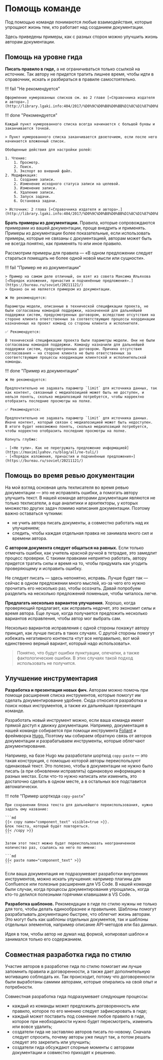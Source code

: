 # Помощь команде

Под помощью команде понимаются любые взаимодействия, которые упрощают жизнь тем, кто работает над созданием документации.

Здесь приведены примеры, как с разных сторон можно улучшить жизнь авторам документации.

## Помощь на уровне гида

**Писать правило в гиде,** а не ограничиваться только ссылкой на источник.
Так автору не придется тратить лишнее время, чтобы идти в справочник, искать и разбираться в правиле самостоятельно.

!!! fail "Не рекомендуется"

    Оформление нумерованных списков см. во 2 главе [«Справочника издателя и автора».](http://library.lgaki.info:404/2017/%D0%9C%D0%B8%D0%BB%D1%8C%D1%87%D0%B8%D0%BD%20%D0%90.%20%D0%AD..pdf)

!!! done "Рекомендуется"

    Каждый пункт нумерованного списка всегда начинается с большой буквы и заканчивается точкой.

    > Пункт нумерованного списка заканчивается двоеточием, если после него начинается вложенный список.

    Обобщенные действия для настройки ролей:

    1. Чтение:
        1. Просмотр.
        2. Поиск.
        3. Экспорт во внешний файл.
    2. Модификация:
        1. Создание записи.
        2. Изменение исходного статуса записи на целевой.
        3. Изменение записи.
        4. Удаление записи.
        5. Запуск задачи.
        6. Остановка задачи.

    > Источник: 2 глава [«Справочника издателя и автора».](http://library.lgaki.info:404/2017/%D0%9C%D0%B8%D0%BB%D1%8C%D1%87%D0%B8%D0%BD%20%D0%90.%20%D0%AD..pdf)


**Брать примеры из документации.**
Правила, которые сопровождаются примерами из вашей документации, проще внедрить и применять.
Примеры из документации более показательные, если использовать примеры, которые не связаны с документацией, авторам может быть не всегда понятно, как применять то или иное правило.

Рассмотрим примеры для правила — «В одном предложении следует стараться помещать не более одной новой мысли или сущности».

!!! fail "Пример не из документации"

    > Пример на самом деле отличный, он взят из совета Максима Ильяхова [«Порядок изложения, причастия и подчинённые предложения».](https://bureau.ru/soviet/20211121/)
    > Однако он не является примером из документации.

    ❌ Не рекомендуется:

    Параметры модели, описанные в технической спецификации проекта, не были согласованы командой поддержки, назначенной для дальнейшей поддержки систем, предусмотренных договором, вследствие отсутствия на стороне клиента ответственных за соответствующие процессы координации назначенных на проект команд со стороны клиента и исполнителя.

    ✅ Рекомендуется:

    В технической спецификации проекта были параметры модели. Они не были согласованы командой поддержки. Команду назначили для дальнейшей поддержки систем, предусмотренных договором. Причина отсутствия согласования — на стороне клиента не было ответственных за соответствующие процессы координации клиентской и исполнительской команды.

!!! done "Пример из документации"

    ❌ Не рекомендуется:

    Предпочтительно не задавать параметр `limit` для источника данных, так как контент, связанный с медиапозицией может быть не доступен, и нельзя понять, сколько медиапозиций потребуется, чтобы корректно отобразить последние просмотры на полке.

    ✅ Рекомендуется:

    Предпочтительно не задавать параметр `limit` для источника данных. 
    Иначе контент, который связан с медиапозицией может быть недоступен.
    В итоге будет невозможно понять, сколько медиапозиций потребуется, чтобы корректно отобразить последние просмотры на полке.

    Копнуть глубже:

    - [«Не тули». Как не перегружать предложение информацией](https://maximilyahov.ru/blog/all/ne-tuli/)
    - [«Порядок изложения, причастия и подчинённые предложения»](https://bureau.ru/soviet/20211121/)

## Помощь во время ревью документации

На мой взгляд основная цель техписателя во время ревью документации — это не исправлять ошибки, а помогать автору улучшить текст.
В нашей команде авторами документации являются не только техписатели, а еще аналитики и архитекторы, у которых множество других задач помимо написания документации.
Поэтому важно оставаться чуткими:

- не учить автора писать документы, а совместно работать над их улучшением;
- следить, чтобы каждая отдельная правка не занимала много сил и времени автора.

**С автором документа следует общаться на равных.**
Если только отмечать ошибки, как учитель красной ручкой в тетрадке, это замедлит процесс проверки.
С такими правками неприятно работать, автору придется тратить силы и время на то, чтобы придумать как угодить проверяющему и исправить ошибку.

Не следует писать — здесь непонятно, исправь.
Лучше будет так — сейчас в одном предложении много мыслей, из-за чего его нужно прочитать его несколько раз, чтобы осознать. Давай попробуем разделить на несколько предложений поменьше, чтобы читалось легче.

**Предлагать несколько вариантов улучшения.**
Хорошо, когда проверяющий предлагает, как исправить недочет, это экономит силы и время автора.
Еще лучше, когда получается предложить несколько вариантов исправления, чтобы автор мог выбрать сам.

Несколько вариантов исправления с одной стороны покажут автору принцип, как лучше писать в таких случаях.
С другой стороны помогут избежать негативного контекста «тут все неправильно, вот мой единственно верный вариант, который надо использовать».

> Понятно, что будут ошибки пунктуации, опечатки, а также фактологические ошибки.
> В этих случаях такой подход использовать не получится.


## Улучшение инструментария

**Разработка и презентация новых фич.**
Авторам можно помочь при помощи расширения списка инструментов, которые помогут им сделать документирование удобнее.
Сюда относится разработка и поиск новых инструментов, а также их дальнейшая презентация команде.

Разработать новый инструмент можно, если ваша команда имеет прямой доступ к движку документации.
Например, документация в нашей команде собирается при помощи инструмента [Foliant](https://foliant-docs.github.io/docs/) и фреймворка [Hugo.](https://gohugo.io/)
Поэтому мы собираем обратную связь от авторов документации и разрабатываем инструменты, которые облегчают документирование.

Например, на базе Hugo мы разработали шорткод `copy-paste` — это такая конструкция, с помощью которой авторы переиспользуют одинаковый текст.
Это полезно, чтобы в документации не нужно было писать (а при обновлении исправлять) одинаковую информацию в разных местах.
Если что-то нужно написать или изменить, это достаточно сделать в одном месте, а в остальных все подставится автоматически.

!!! note "Пример шорткода `copy-paste`"

    При сохранении блока текста для дальнейшего переиспользования, нужно задать ему название:

    ```md
    {{< copy name="component_text" visible=true >}}.
    Блок текста, который будет повторяться.
    {{< /copy >}}
    ```

    Затем этот текст можно будет переиспользовать неограниченное количество раз, ссылаясь на него по имени:

    ```md
    {{< paste name="component_text" >}}
    ```

Если ваша документация не подразумевает разработки внутренних инструментов, можно искать улучшения: например плагины для Confluence или полезные расширения для VS Code.
В нашей команде были случаи, когда процессы документирования упрощались, когда кто-то делился полезными горячими клавишами в VS Code.

**Разработка шаблонов.**
Рекомендации в гиде по стилю нужны не только для того, чтобы делать единообразнее и правильнее.
Шаблоны помогут разрабатывать документацию быстрее, что облегчит жизнь авторам.
Это могут быть как шаблоны отдельных документов, так и шаблоны отдельных элементов, например описание API-методов или баз данных.

Идея в том, чтобы автор не думал над формой, копировал шаблон и занимался только его содержанием.

## Совместная разработка гида по стилю

Участие авторов в разработке гида по стилю помогает им лучше запомнить правила и договоренности, а также дает дополнительную мотивацию соблюдать их.
Так происходит, потому что договоренности были выработаны самими авторами, которые опирались на свой опыт и потребности.

Совместная разработка гида подразумевает следующие процессы:

- каждый из команды может предложить договоренность или правило, которое по его мнению следует зафиксировать в гиде;
- каждый может поставить под сомнение любое правило в гиде, которое при необходимости нужно будет пересмотреть, изменить или вовсе удалить;
- создатели гида не заставляю авторов писать по-новому. Сначала следует спросить, почему авторы уже пишут так, а потом решать следует это закрепить или улучшить;
- создатели гида обсуждают спорные моменты с авторами документации и совместно приходят к решению.
